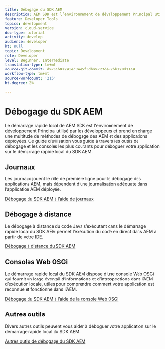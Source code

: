 ```yaml
---
title: Débogage du SDK AEM
description: AEM SDK est l’environnement de développement Principal utilisé par les développeurs et prend en charge une multitude de méthodes de débogage des AEM et des applications déployées.
feature: Developer Tools
topics: development
version: cloud-service
doc-type: tutorial
activity: develop
audience: developer
kt: null
topic: Development
role: Developer
level: Beginner, Intermediate
translation-type: tm+mt
source-git-commit: d9714b9a291ec3ee5f3dba9723de72bb120d2149
workflow-type: tm+mt
source-wordcount: '215'
ht-degree: 2%

---
```



# Débogage du SDK AEM

Le démarrage rapide local de AEM SDK est l&#39;environnement de développement Principal utilisé par les développeurs et prend en charge une multitude de méthodes de débogage des AEM et des applications déployées. Ce guide d’utilisation vous guide à travers les outils de débogage et les consoles les plus courants pour déboguer votre application sur le démarrage rapide local du SDK AEM.

## Journaux

Les journaux jouent le rôle de première ligne pour le débogage des applications AEM, mais dépendent d’une journalisation adéquate dans l’application AEM déployée.

[Débogage du SDK AEM à l’aide de journaux](./logs.md)

## Débogage à distance

Le débogage à distance du code Java s’exécutant dans le démarrage rapide local du SDK AEM permet l’exécution du code en direct dans AEM à partir de votre IDE.

[Débogage à distance du SDK AEM](./remote-debugging.md)

## Consoles Web OSGi

Le démarrage rapide local du SDK AEM dispose d’une console Web OSGi qui fournit un large éventail d’informations et d’introspections dans l’AEM d’exécution locale, utiles pour comprendre comment votre application est reconnue et fonctionne dans l’AEM.

[Débogage du SDK AEM à l’aide de la console Web OSGi](./osgi-web-consoles.md)

## Autres outils

Divers autres outils peuvent vous aider à déboguer votre application sur le démarrage rapide local du SDK AEM.

[Autres outils de débogage du SDK AEM](./other-tools.md)
